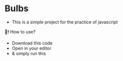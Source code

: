 # Bulbs

- This is a simple project for the practice of javascript


📝❗ How to use?
- Download this code
- Open in your editor
- & simply run this
